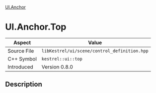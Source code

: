[UI.Anchor](index)
# UI.Anchor.Top
| Aspect | Value |
| --- | --- |
| Source File | `libKestrel/ui/scene/control_definition.hpp` |
| C++ Symbol | `kestrel::ui::top` |
| Introduced | Version 0.8.0 |
## Description

